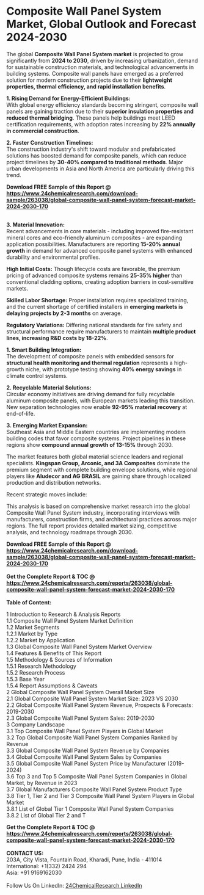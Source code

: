 <h1>Composite Wall Panel System Market, Global Outlook and Forecast 2024-2030</h1><p>The global <strong>Composite Wall Panel System market</strong> is projected to grow significantly from <strong>2024 to 2030</strong>, driven by increasing urbanization, demand for sustainable construction materials, and technological advancements in building systems. Composite wall panels have emerged as a preferred solution for modern construction projects due to their <strong>lightweight properties, thermal efficiency, and rapid installation benefits</strong>.</p><p><strong>1. Rising Demand for Energy-Efficient Buildings:</strong><br>
With global energy efficiency standards becoming stringent, composite wall panels are gaining traction due to their <strong>superior insulation properties and reduced thermal bridging</strong>. These panels help buildings meet LEED certification requirements, with adoption rates increasing by <strong>22% annually in commercial construction</strong>.</p><p><strong>2. Faster Construction Timelines:</strong><br>
The construction industry's shift toward modular and prefabricated solutions has boosted demand for composite panels, which can reduce project timelines by <strong>30-40% compared to traditional methods</strong>. Major urban developments in Asia and North America are particularly driving this trend.</p><div><b>Download FREE Sample of this Report @ 
            <a href="https://www.24chemicalresearch.com/download-sample/263038/global-composite-wall-panel-system-forecast-market-2024-2030-170">
            https://www.24chemicalresearch.com/download-sample/263038/global-composite-wall-panel-system-forecast-market-2024-2030-170</a></b></div><br><p><strong>3. Material Innovation:</strong><br>
Recent advancements in core materials - including improved fire-resistant mineral cores and eco-friendly aluminum composites - are expanding application possibilities. Manufacturers are reporting <strong>15-20% annual growth</strong> in demand for advanced composite panel systems with enhanced durability and environmental profiles.</p><p><strong>High Initial Costs:</strong> Though lifecycle costs are favorable, the premium pricing of advanced composite systems remains <strong>25-35% higher</strong> than conventional cladding options, creating adoption barriers in cost-sensitive markets.</p><p><strong>Skilled Labor Shortage:</strong> Proper installation requires specialized training, and the current shortage of certified installers in <strong>emerging markets is delaying projects by 2-3 months</strong> on average.</p><p><strong>Regulatory Variations:</strong> Differing national standards for fire safety and structural performance require manufacturers to maintain <strong>multiple product lines, increasing R&amp;D costs by 18-22%</strong>.</p><p><strong>1. Smart Building Integration:</strong><br>
The development of composite panels with embedded sensors for <strong>structural health monitoring and thermal regulation</strong> represents a high-growth niche, with prototype testing showing <strong>40% energy savings</strong> in climate control systems.</p><p><strong>2. Recyclable Material Solutions:</strong><br>
Circular economy initiatives are driving demand for fully recyclable aluminum composite panels, with European markets leading this transition. New separation technologies now enable <strong>92-95% material recovery</strong> at end-of-life.</p><p><strong>3. Emerging Market Expansion:</strong><br>
Southeast Asia and Middle Eastern countries are implementing modern building codes that favor composite systems. Project pipelines in these regions show <strong>compound annual growth of 13-15%</strong> through 2030.</p><p>The market features both global material science leaders and regional specialists. <strong>Kingspan Group, Arconic, and 3A Composites</strong> dominate the premium segment with complete building envelope solutions, while regional players like <strong>Aludecor and AG BRASIL</strong> are gaining share through localized production and distribution networks.</p><p>Recent strategic moves include:</p><p>This analysis is based on comprehensive market research into the global Composite Wall Panel System industry, incorporating interviews with manufacturers, construction firms, and architectural practices across major regions. The full report provides detailed market sizing, competitive analysis, and technology roadmaps through 2030.</p><div><b>Download FREE Sample of this Report @ 
            <a href="https://www.24chemicalresearch.com/download-sample/263038/global-composite-wall-panel-system-forecast-market-2024-2030-170">
            https://www.24chemicalresearch.com/download-sample/263038/global-composite-wall-panel-system-forecast-market-2024-2030-170</a></b></div><br><div><b>Get the Complete Report & TOC @ 
            <a href="https://www.24chemicalresearch.com/reports/263038/global-composite-wall-panel-system-forecast-market-2024-2030-170">
            https://www.24chemicalresearch.com/reports/263038/global-composite-wall-panel-system-forecast-market-2024-2030-170</a></b></div><br>
            <b>Table of Content:</b><p>1 Introduction to Research & Analysis Reports<br />
    1.1 Composite Wall Panel System Market Definition<br />
    1.2 Market Segments<br />
        1.2.1 Market by Type<br />
        1.2.2 Market by Application<br />
    1.3 Global Composite Wall Panel System Market Overview<br />
    1.4 Features & Benefits of This Report<br />
    1.5 Methodology & Sources of Information<br />
        1.5.1 Research Methodology<br />
        1.5.2 Research Process<br />
        1.5.3 Base Year<br />
        1.5.4 Report Assumptions & Caveats<br />
2 Global Composite Wall Panel System Overall Market Size<br />
    2.1 Global Composite Wall Panel System Market Size: 2023 VS 2030<br />
    2.2 Global Composite Wall Panel System Revenue, Prospects & Forecasts: 2019-2030<br />
    2.3 Global Composite Wall Panel System Sales: 2019-2030<br />
3 Company Landscape<br />
    3.1 Top Composite Wall Panel System Players in Global Market<br />
    3.2 Top Global Composite Wall Panel System Companies Ranked by Revenue<br />
    3.3 Global Composite Wall Panel System Revenue by Companies<br />
    3.4 Global Composite Wall Panel System Sales by Companies<br />
    3.5 Global Composite Wall Panel System Price by Manufacturer (2019-2024)<br />
    3.6 Top 3 and Top 5 Composite Wall Panel System Companies in Global Market, by Revenue in 2023<br />
    3.7 Global Manufacturers Composite Wall Panel System Product Type<br />
    3.8 Tier 1, Tier 2 and Tier 3 Composite Wall Panel System Players in Global Market<br />
        3.8.1 List of Global Tier 1 Composite Wall Panel System Companies<br />
        3.8.2 List of Global Tier 2 and T</p><div><b>Get the Complete Report & TOC @ 
            <a href="https://www.24chemicalresearch.com/reports/263038/global-composite-wall-panel-system-forecast-market-2024-2030-170">
            https://www.24chemicalresearch.com/reports/263038/global-composite-wall-panel-system-forecast-market-2024-2030-170</a></b></div><br><b>CONTACT US:</b><br>
            203A, City Vista, Fountain Road, Kharadi, Pune, India - 411014<br>
            International: +1(332) 2424 294<br>
            Asia: +91 9169162030 <br><br>
            Follow Us On LinkedIn: <a href="https://www.linkedin.com/company/24chemicalresearch/">24ChemicalResearch LinkedIn</a>